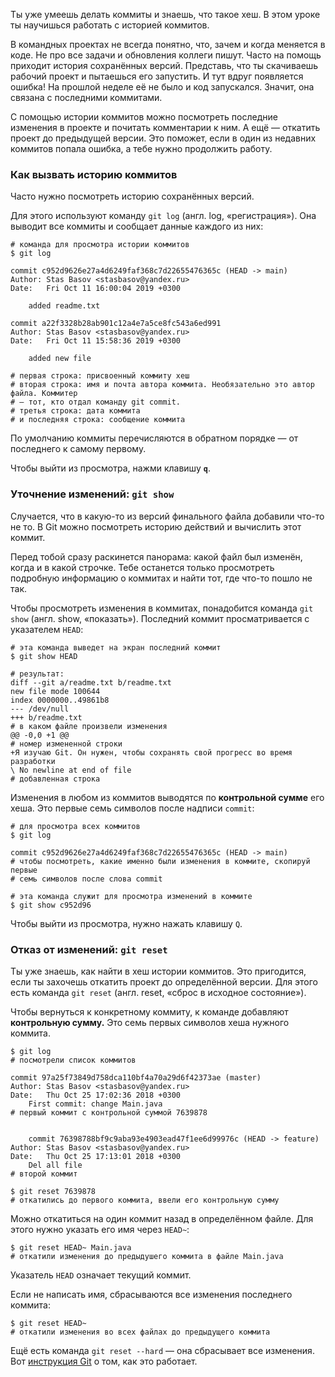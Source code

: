 Ты уже умеешь делать коммиты и знаешь, что такое хеш. В этом уроке ты научишься работать с историей коммитов.

В командных проектах не всегда понятно, что, зачем и когда меняется в коде. Не про все задачи и обновления коллеги пишут. Часто на помощь приходит история сохранённых версий. Представь, что ты скачиваешь рабочий проект и пытаешься его запустить. И тут вдруг появляется ошибка! На прошлой неделе её не было и код запускался. Значит, она связана с последними коммитами.

С помощью истории коммитов можно посмотреть последние изменения в проекте и почитать комментарии к ним. А ещё — откатить проект до предыдущей версии. Это поможет, если в один из недавних коммитов попала ошибка, а тебе нужно продолжить работу.


### Как вызвать историю коммитов

Часто нужно посмотреть историю сохранённых версий.

Для этого используют команду `git log` (англ. log, «регистрация»). Она выводит все коммиты и сообщает данные каждого из них:



```
# команда для просмотра истории коммитов
$ git log

commit c952d9626e27a4d6249faf368c7d22655476365c (HEAD -> main)
Author: Stas Basov <stasbasov@yandex.ru>
Date:   Fri Oct 11 16:00:04 2019 +0300

    added readme.txt

commit a22f3328b28ab901c12a4e7a5ce8fc543a6ed991
Author: Stas Basov <stasbasov@yandex.ru>
Date:   Fri Oct 11 15:58:36 2019 +0300

    added new file

# первая строка: присвоенный коммиту хеш 
# вторая строка: имя и почта автора коммита. Необязательно это автор файла. Коммитер
# — тот, кто отдал команду git commit. 
# третья строка: дата коммита
# и последняя строка: сообщение коммита 
```

По умолчанию коммиты перечисляются в обратном порядке — от последнего к самому первому.

Чтобы выйти из просмотра, нажми клавишу **`q`**.

### Уточнение изменений: `git show`

Случается, что в какую-то из версий финального файла добавили что-то не то. В Git можно посмотреть историю действий и вычислить этот коммит.

Перед тобой сразу раскинется панорама: какой файл был изменён, когда и в какой строчке. Тебе останется только просмотреть подробную информацию о коммитах и найти тот, где что-то пошло не так.

Чтобы просмотреть изменения в коммитах, понадобится команда `git show` (англ. show, «показать»). Последний коммит просматривается с указателем `HEAD`:



```
# эта команда выведет на экран последний коммит
$ git show HEAD

# результат:
diff --git a/readme.txt b/readme.txt
new file mode 100644
index 0000000..49861b8
--- /dev/null
+++ b/readme.txt
# в каком файле произвели изменения
@@ -0,0 +1 @@
# номер измененной строки
+Я изучаю Git. Он нужен, чтобы сохранять свой прогресс во время разработки
\ No newline at end of file
# добавленная строка 
```

Изменения в любом из коммитов выводятся по **контрольной сумме** его хеша. Это первые семь символов после надписи `commit`:



```
# для просмотра всех коммитов
$ git log

commit c952d9626e27a4d6249faf368c7d22655476365c (HEAD -> main)
# чтобы посмотреть, какие именно были изменения в коммите, скопируй первые 
# семь символов после слова commit  
```



```
# эта команда служит для просмотра изменений в коммите
$ git show c952d96 
```

Чтобы выйти из просмотра, нужно нажать клавишу `Q`.

### Отказ от изменений: `git reset`

Ты уже знаешь, как найти в хеш истории коммитов. Это пригодится, если ты захочешь откатить проект до определённой версии. Для этого есть команда `git reset` (англ. reset, «сброс в исходное состояние»).

Чтобы вернуться к конкретному коммиту, к команде добавляют **контрольную сумму.** Это семь первых символов хеша нужного коммита.



```
$ git log 
# посмотрели список коммитов

commit 97a25f73849d758dca110bf4a70a29d6f42373ae (master)
Author: Stas Basov <stasbasov@yandex.ru>
Date:   Thu Oct 25 17:02:36 2018 +0300
    First commit: change Main.java
# первый коммит с контрольной суммой 7639878


    commit 76398788bf9c9aba93e4903ead47f1ee6d99976c (HEAD -> feature)
Author: Stas Basov <stasbasov@yandex.ru>
Date:   Thu Oct 25 17:13:01 2018 +0300
    Del all file
# второй коммит

$ git reset 7639878
# откатились до первого коммита, ввели его контрольную сумму 
```

Можно откатиться на один коммит назад в определённом файле. Для этого нужно указать его имя через `HEAD~`:



```
$ git reset HEAD~ Main.java
# откатили изменения до предыдушего коммита в файле Main.java 
```

Указатель `HEAD` означает текущий коммит.

Если не написать имя, сбрасываются все изменения последнего коммита:



```
$ git reset HEAD~
# откатили изменения во всех файлах до предыдущего коммита 
```

Ещё есть команда `git reset --hard` — она сбрасывает все изменения. Вот [инструкция Git](https://git-scm.com/book/ru/v2/%D0%98%D0%BD%D1%81%D1%82%D1%80%D1%83%D0%BC%D0%B5%D0%BD%D1%82%D1%8B-Git-%D0%A0%D0%B0%D1%81%D0%BA%D1%80%D1%8B%D1%82%D0%B8%D0%B5-%D1%82%D0%B0%D0%B9%D0%BD-reset) о том, как это работает.